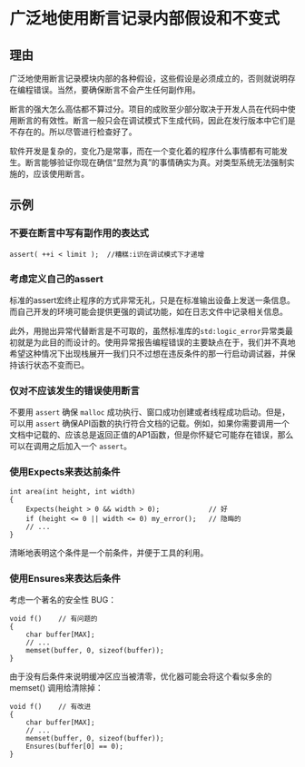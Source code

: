 <h1>广泛地使用断言记录内部假设和不变式</h1>

<h2>理由</h2>
广泛地使用断言记录模块内部的各种假设，这些假设是必须成立的，否则就说明存在编程错误。当然，要确保断言不会产生任何副作用。

断言的强大怎么高估都不算过分。项目的成败至少部分取决于开发人员在代码中使用断言的有效性。断言一般只会在调试模式下生成代码，因此在发行版本中它们是不存在的。所以尽管进行检查好了。

软件开发是复杂的，变化乃是常事，而在一个变化着的程序什么事情都有可能发生。断言能够验证你现在确信“显然为真”的事情确实为真。对类型系统无法强制实施的，应该使用断言。

<h2>示例</h2>

<h3>不要在断言中写有副作用的表达式</h3>

    assert( ++i < limit );	//糟糕:i识在调试模式下才递增

<h3>考虑定义自己的assert</h3>

标准的assert宏终止程序的方式非常无礼，只是在标准输出设备上发送一条信息。而自己开发的环境可能会提供更强的调试功能，如在日志文件中记录相关信息。

此外，用抛出异常代替断言是不可取的，虽然标准库的`std:logic_error`异常类最初就是为此目的而设计的。使用异常报告编程错误的主要缺点在于，我们并不真地希望这种情况下出现栈展开一我们只不过想在违反条件的那一行启动调试器，并保持该行状态不变而已。

<h3>仅对不应该发生的错误使用断言</h3>

不要用 `assert` 确保 `malloc` 成功执行、窗口成功创建或者线程成功启动。但是，可以用 `assert` 确保API函数的执行符合文档的记载。例如，如果你需要调用一个文档中记载的、应该总是返回正值的AP1函数，但是你怀疑它可能存在错误，那么可以在调用之后加入一个 `assert`。

<h3>使用Expects来表达前条件</h3>

    int area(int height, int width)
    {
        Expects(height > 0 && width > 0);            // 好
        if (height <= 0 || width <= 0) my_error();   // 隐晦的
        // ...
    }

清晰地表明这个条件是一个前条件，并便于工具的利用。

<h3>使用Ensures来表达后条件</h3>

考虑一个著名的安全性 BUG：

    void f()    // 有问题的
    {
        char buffer[MAX];
        // ...
        memset(buffer, 0, sizeof(buffer));
    }

由于没有后条件来说明缓冲区应当被清零，优化器可能会将这个看似多余的 memset() 调用给清除掉：

    void f()    // 有改进
    {
        char buffer[MAX];
        // ...
        memset(buffer, 0, sizeof(buffer));
        Ensures(buffer[0] == 0);
    }